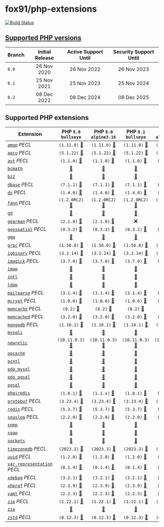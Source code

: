 # fox91/php-extensions

[![Build Status](https://github.com/fox91/docker-php-extensions/actions/workflows/ci.yaml/badge.svg)](https://github.com/fox91/docker-php-extensions/actions/workflows/ci.yaml)

## [Supported PHP versions](https://www.php.net/supported-versions.php)

Branch | Initial Release | Active Support Until | Security Support Until
-------|:---------------:|:--------------------:|:----------------------:
`8.0` | 26 Nov 2020 | 26 Nov 2022 | 26 Nov 2023
`8.1` | 25 Nov 2021 | 25 Nov 2023 | 25 Nov 2024
`8.2` | 08 Dec 2022 | 08 Dec 2024 | 08 Dec 2025

## Supported PHP extensions

Extension | PHP `8.0` `bullseye` | PHP `8.0` `alpine3.16` | PHP `8.1` `bullseye` | PHP `8.1` `alpine3.17` | PHP `8.2` `bullseye` | PHP `8.2` `alpine3.17`
----------|:--------------------:|:----------------------:|:--------------------:|:----------------------:|:--------------------:|:----------------------:
[`amqp`](https://pecl.php.net/package/amqp) _PECL_ | `(1.11.0)` [:whale:](8.0/bullseye/pecl_amqp/Dockerfile) | `(1.11.0)` [:whale:](8.0/alpine3.16/pecl_amqp/Dockerfile) | `(1.11.0)` [:whale:](8.1/bullseye/pecl_amqp/Dockerfile) | `(1.11.0)` [:whale:](8.1/alpine3.17/pecl_amqp/Dockerfile) | `(1.11.0)` [:whale:](8.2/bullseye/pecl_amqp/Dockerfile) | `(1.11.0)` [:whale:](8.2/alpine3.17/pecl_amqp/Dockerfile)
[`apcu`](https://pecl.php.net/package/apcu) _PECL_ | `(5.1.22)` [:whale:](8.0/bullseye/pecl_apcu/Dockerfile) | `(5.1.22)` [:whale:](8.0/alpine3.16/pecl_apcu/Dockerfile) | `(5.1.22)` [:whale:](8.1/bullseye/pecl_apcu/Dockerfile) | `(5.1.22)` [:whale:](8.1/alpine3.17/pecl_apcu/Dockerfile) | `(5.1.22)` [:whale:](8.2/bullseye/pecl_apcu/Dockerfile) | `(5.1.22)` [:whale:](8.2/alpine3.17/pecl_apcu/Dockerfile)
[`ast`](https://pecl.php.net/package/ast) _PECL_ | `(1.1.0)` [:whale:](8.0/bullseye/pecl_ast/Dockerfile) | `(1.1.0)` [:whale:](8.0/alpine3.16/pecl_ast/Dockerfile) | `(1.1.0)` [:whale:](8.1/bullseye/pecl_ast/Dockerfile) | `(1.1.0)` [:whale:](8.1/alpine3.17/pecl_ast/Dockerfile) | `(1.1.0)` [:whale:](8.2/bullseye/pecl_ast/Dockerfile) | `(1.1.0)` [:whale:](8.2/alpine3.17/pecl_ast/Dockerfile)
[`bcmath`](https://php.net/bcmath) | [:whale:](8.0/bullseye/bcmath/Dockerfile) | [:whale:](8.0/alpine3.16/bcmath/Dockerfile) | [:whale:](8.1/bullseye/bcmath/Dockerfile) | [:whale:](8.1/alpine3.17/bcmath/Dockerfile) | [:whale:](8.2/bullseye/bcmath/Dockerfile) | [:whale:](8.2/alpine3.17/bcmath/Dockerfile)
[`bz2`](https://php.net/bz2) | [:whale:](8.0/bullseye/bz2/Dockerfile) | [:whale:](8.0/alpine3.16/bz2/Dockerfile) | [:whale:](8.1/bullseye/bz2/Dockerfile) | [:whale:](8.1/alpine3.17/bz2/Dockerfile) | [:whale:](8.2/bullseye/bz2/Dockerfile) | [:whale:](8.2/alpine3.17/bz2/Dockerfile)
[`dbase`](https://pecl.php.net/package/dbase) _PECL_ | `(7.1.1)` [:whale:](8.0/bullseye/pecl_dbase/Dockerfile) | `(7.1.1)` [:whale:](8.0/alpine3.16/pecl_dbase/Dockerfile) | `(7.1.1)` [:whale:](8.1/bullseye/pecl_dbase/Dockerfile) | `(7.1.1)` [:whale:](8.1/alpine3.17/pecl_dbase/Dockerfile) | `(7.1.1)` [:whale:](8.2/bullseye/pecl_dbase/Dockerfile) | `(7.1.1)` [:whale:](8.2/alpine3.17/pecl_dbase/Dockerfile)
[`ds`](https://pecl.php.net/package/ds) _PECL_ | `(1.4.0)` [:whale:](8.0/bullseye/pecl_ds/Dockerfile) | `(1.4.0)` [:whale:](8.0/alpine3.16/pecl_ds/Dockerfile) | `(1.4.0)` [:whale:](8.1/bullseye/pecl_ds/Dockerfile) | `(1.4.0)` [:whale:](8.1/alpine3.17/pecl_ds/Dockerfile) | `(1.4.0)` [:whale:](8.2/bullseye/pecl_ds/Dockerfile) | `(1.4.0)` [:whale:](8.2/alpine3.17/pecl_ds/Dockerfile)
[`fann`](https://pecl.php.net/package/fann) _PECL_ | `(1.2.0RC2)` [:whale:](8.0/bullseye/pecl_fann/Dockerfile) | `(1.2.0RC2)` [:whale:](8.0/alpine3.16/pecl_fann/Dockerfile) | `(1.2.0RC2)` [:whale:](8.1/bullseye/pecl_fann/Dockerfile) | `(1.2.0RC2)` [:whale:](8.1/alpine3.17/pecl_fann/Dockerfile) | `(1.2.0RC2)` [:whale:](8.2/bullseye/pecl_fann/Dockerfile) | `(1.2.0RC2)` [:whale:](8.2/alpine3.17/pecl_fann/Dockerfile)
[`gd`](https://php.net/gd) | [:whale:](8.0/bullseye/gd/Dockerfile) | [:whale:](8.0/alpine3.16/gd/Dockerfile) | [:whale:](8.1/bullseye/gd/Dockerfile) | [:whale:](8.1/alpine3.17/gd/Dockerfile) | [:whale:](8.2/bullseye/gd/Dockerfile) | [:whale:](8.2/alpine3.17/gd/Dockerfile)
[`gearman`](https://pecl.php.net/package/gearman) _PECL_ | `(2.1.0)` [:whale:](8.0/bullseye/pecl_gearman/Dockerfile) | `(2.1.0)` [:whale:](8.0/alpine3.16/pecl_gearman/Dockerfile) | :x: | :x: | :x: | :x:
[`geospatial`](https://pecl.php.net/package/geospatial) _PECL_ | `(0.3.2)` [:whale:](8.0/bullseye/pecl_geospatial/Dockerfile) | `(0.3.2)` [:whale:](8.0/alpine3.16/pecl_geospatial/Dockerfile) | `(0.3.2)` [:whale:](8.1/bullseye/pecl_geospatial/Dockerfile) | `(0.3.2)` [:whale:](8.1/alpine3.17/pecl_geospatial/Dockerfile) | `(0.3.2)` [:whale:](8.2/bullseye/pecl_geospatial/Dockerfile) | `(0.3.2)` [:whale:](8.2/alpine3.17/pecl_geospatial/Dockerfile)
[`gmp`](https://php.net/gmp) | [:whale:](8.0/bullseye/gmp/Dockerfile) | [:whale:](8.0/alpine3.16/gmp/Dockerfile) | [:whale:](8.1/bullseye/gmp/Dockerfile) | [:whale:](8.1/alpine3.17/gmp/Dockerfile) | [:whale:](8.2/bullseye/gmp/Dockerfile) | [:whale:](8.2/alpine3.17/gmp/Dockerfile)
[`grpc`](https://pecl.php.net/package/grpc) _PECL_ | `(1.56.0)` [:whale:](8.0/bullseye/pecl_grpc/Dockerfile) | `(1.56.0)` [:whale:](8.0/alpine3.16/pecl_grpc/Dockerfile) | `(1.56.0)` [:whale:](8.1/bullseye/pecl_grpc/Dockerfile) | `(1.56.0)` [:whale:](8.1/alpine3.17/pecl_grpc/Dockerfile) | `(1.56.0)` [:whale:](8.2/bullseye/pecl_grpc/Dockerfile) | `(1.56.0)` [:whale:](8.2/alpine3.17/pecl_grpc/Dockerfile)
[`igbinary`](https://pecl.php.net/package/igbinary) _PECL_ | `(3.2.14)` [:whale:](8.0/bullseye/pecl_igbinary/Dockerfile) | `(3.2.14)` [:whale:](8.0/alpine3.16/pecl_igbinary/Dockerfile) | `(3.2.14)` [:whale:](8.1/bullseye/pecl_igbinary/Dockerfile) | `(3.2.14)` [:whale:](8.1/alpine3.17/pecl_igbinary/Dockerfile) | `(3.2.14)` [:whale:](8.2/bullseye/pecl_igbinary/Dockerfile) | `(3.2.14)` [:whale:](8.2/alpine3.17/pecl_igbinary/Dockerfile)
[`imagick`](https://pecl.php.net/package/imagick) _PECL_ | `(3.7.0)` [:whale:](8.0/bullseye/pecl_imagick/Dockerfile) | `(3.7.0)` [:whale:](8.0/alpine3.16/pecl_imagick/Dockerfile) | `(3.7.0)` [:whale:](8.1/bullseye/pecl_imagick/Dockerfile) | `(3.7.0)` [:whale:](8.1/alpine3.17/pecl_imagick/Dockerfile) | `(3.7.0)` [:whale:](8.2/bullseye/pecl_imagick/Dockerfile) | `(3.7.0)` [:whale:](8.2/alpine3.17/pecl_imagick/Dockerfile)
[`imap`](https://php.net/imap) | [:whale:](8.0/bullseye/imap/Dockerfile) | [:whale:](8.0/alpine3.16/imap/Dockerfile) | [:whale:](8.1/bullseye/imap/Dockerfile) | [:whale:](8.1/alpine3.17/imap/Dockerfile) | [:whale:](8.2/bullseye/imap/Dockerfile) | [:whale:](8.2/alpine3.17/imap/Dockerfile)
[`intl`](https://php.net/intl) | [:whale:](8.0/bullseye/intl/Dockerfile) | [:whale:](8.0/alpine3.16/intl/Dockerfile) | [:whale:](8.1/bullseye/intl/Dockerfile) | [:whale:](8.1/alpine3.17/intl/Dockerfile) | [:whale:](8.2/bullseye/intl/Dockerfile) | [:whale:](8.2/alpine3.17/intl/Dockerfile)
[`ldap`](https://php.net/ldap) | [:whale:](8.0/bullseye/ldap/Dockerfile) | [:whale:](8.0/alpine3.16/ldap/Dockerfile) | [:whale:](8.1/bullseye/ldap/Dockerfile) | [:whale:](8.1/alpine3.17/ldap/Dockerfile) | [:whale:](8.2/bullseye/ldap/Dockerfile) | [:whale:](8.2/alpine3.17/ldap/Dockerfile)
[`mailparse`](https://pecl.php.net/package/mailparse) _PECL_ | `(3.1.4)` [:whale:](8.0/bullseye/pecl_mailparse/Dockerfile) | `(3.1.4)` [:whale:](8.0/alpine3.16/pecl_mailparse/Dockerfile) | `(3.1.4)` [:whale:](8.1/bullseye/pecl_mailparse/Dockerfile) | `(3.1.4)` [:whale:](8.1/alpine3.17/pecl_mailparse/Dockerfile) | `(3.1.4)` [:whale:](8.2/bullseye/pecl_mailparse/Dockerfile) | `(3.1.4)` [:whale:](8.2/alpine3.17/pecl_mailparse/Dockerfile)
[`mcrypt`](https://pecl.php.net/package/mcrypt) _PECL_ | `(1.0.6)` [:whale:](8.0/bullseye/pecl_mcrypt/Dockerfile) | `(1.0.6)` [:whale:](8.0/alpine3.16/pecl_mcrypt/Dockerfile) | `(1.0.6)` [:whale:](8.1/bullseye/pecl_mcrypt/Dockerfile) | `(1.0.6)` [:whale:](8.1/alpine3.17/pecl_mcrypt/Dockerfile) | `(1.0.6)` [:whale:](8.2/bullseye/pecl_mcrypt/Dockerfile) | `(1.0.6)` [:whale:](8.2/alpine3.17/pecl_mcrypt/Dockerfile)
[`memcache`](https://pecl.php.net/package/memcache) _PECL_ | `(8.2)` [:whale:](8.0/bullseye/pecl_memcache/Dockerfile) | `(8.2)` [:whale:](8.0/alpine3.16/pecl_memcache/Dockerfile) | `(8.2)` [:whale:](8.1/bullseye/pecl_memcache/Dockerfile) | `(8.2)` [:whale:](8.1/alpine3.17/pecl_memcache/Dockerfile) | `(8.2)` [:whale:](8.2/bullseye/pecl_memcache/Dockerfile) | `(8.2)` [:whale:](8.2/alpine3.17/pecl_memcache/Dockerfile)
[`memcached`](https://pecl.php.net/package/memcached) _PECL_ | `(3.2.0)` [:whale:](8.0/bullseye/pecl_memcached/Dockerfile) | `(3.2.0)` [:whale:](8.0/alpine3.16/pecl_memcached/Dockerfile) | `(3.2.0)` [:whale:](8.1/bullseye/pecl_memcached/Dockerfile) | `(3.2.0)` [:whale:](8.1/alpine3.17/pecl_memcached/Dockerfile) | `(3.2.0)` [:whale:](8.2/bullseye/pecl_memcached/Dockerfile) | `(3.2.0)` [:whale:](8.2/alpine3.17/pecl_memcached/Dockerfile)
[`mongodb`](https://pecl.php.net/package/mongodb) _PECL_ | `(1.16.1)` [:whale:](8.0/bullseye/pecl_mongodb/Dockerfile) | `(1.16.1)` [:whale:](8.0/alpine3.16/pecl_mongodb/Dockerfile) | `(1.16.1)` [:whale:](8.1/bullseye/pecl_mongodb/Dockerfile) | `(1.16.1)` [:whale:](8.1/alpine3.17/pecl_mongodb/Dockerfile) | `(1.16.1)` [:whale:](8.2/bullseye/pecl_mongodb/Dockerfile) | `(1.16.1)` [:whale:](8.2/alpine3.17/pecl_mongodb/Dockerfile)
[`mysqli`](https://php.net/mysqli) | [:whale:](8.0/bullseye/mysqli/Dockerfile) | [:whale:](8.0/alpine3.16/mysqli/Dockerfile) | [:whale:](8.1/bullseye/mysqli/Dockerfile) | [:whale:](8.1/alpine3.17/mysqli/Dockerfile) | [:whale:](8.2/bullseye/mysqli/Dockerfile) | [:whale:](8.2/alpine3.17/mysqli/Dockerfile)
[`newrelic`](https://docs.newrelic.com/docs/apm/agents/php-agent/) | `(10.11.0.3)` [:whale:](8.0/bullseye/newrelic/Dockerfile) | `(10.11.0.3)` [:whale:](8.0/alpine3.16/newrelic/Dockerfile) | `(10.11.0.3)` [:whale:](8.1/bullseye/newrelic/Dockerfile) | `(10.11.0.3)` [:whale:](8.1/alpine3.17/newrelic/Dockerfile) | `(10.11.0.3)` [:whale:](8.2/bullseye/newrelic/Dockerfile) | `(10.11.0.3)` [:whale:](8.2/alpine3.17/newrelic/Dockerfile)
[`opcache`](https://php.net/opcache) | [:whale:](8.0/bullseye/opcache/Dockerfile) | [:whale:](8.0/alpine3.16/opcache/Dockerfile) | [:whale:](8.1/bullseye/opcache/Dockerfile) | [:whale:](8.1/alpine3.17/opcache/Dockerfile) | [:whale:](8.2/bullseye/opcache/Dockerfile) | [:whale:](8.2/alpine3.17/opcache/Dockerfile)
[`pcntl`](https://php.net/pcntl) | [:whale:](8.0/bullseye/pcntl/Dockerfile) | [:whale:](8.0/alpine3.16/pcntl/Dockerfile) | [:whale:](8.1/bullseye/pcntl/Dockerfile) | [:whale:](8.1/alpine3.17/pcntl/Dockerfile) | [:whale:](8.2/bullseye/pcntl/Dockerfile) | [:whale:](8.2/alpine3.17/pcntl/Dockerfile)
[`pdo_mysql`](https://php.net/pdo_mysql) | [:whale:](8.0/bullseye/pdo_mysql/Dockerfile) | [:whale:](8.0/alpine3.16/pdo_mysql/Dockerfile) | [:whale:](8.1/bullseye/pdo_mysql/Dockerfile) | [:whale:](8.1/alpine3.17/pdo_mysql/Dockerfile) | [:whale:](8.2/bullseye/pdo_mysql/Dockerfile) | [:whale:](8.2/alpine3.17/pdo_mysql/Dockerfile)
[`pdo_pgsql`](https://php.net/pdo_pgsql) | [:whale:](8.0/bullseye/pdo_pgsql/Dockerfile) | [:whale:](8.0/alpine3.16/pdo_pgsql/Dockerfile) | [:whale:](8.1/bullseye/pdo_pgsql/Dockerfile) | [:whale:](8.1/alpine3.17/pdo_pgsql/Dockerfile) | [:whale:](8.2/bullseye/pdo_pgsql/Dockerfile) | [:whale:](8.2/alpine3.17/pdo_pgsql/Dockerfile)
[`pgsql`](https://php.net/pgsql) | [:whale:](8.0/bullseye/pgsql/Dockerfile) | [:whale:](8.0/alpine3.16/pgsql/Dockerfile) | [:whale:](8.1/bullseye/pgsql/Dockerfile) | [:whale:](8.1/alpine3.17/pgsql/Dockerfile) | [:whale:](8.2/bullseye/pgsql/Dockerfile) | [:whale:](8.2/alpine3.17/pgsql/Dockerfile)
[`phpiredis`](https://github.com/nrk/phpiredis) | `(1.0.1)` [:whale:](8.0/bullseye/phpiredis/Dockerfile) | `(1.1.x)` [:whale:](8.0/alpine3.16/phpiredis/Dockerfile) | `(1.0.1)` [:whale:](8.1/bullseye/phpiredis/Dockerfile) | `(1.1.x)` [:whale:](8.1/alpine3.17/phpiredis/Dockerfile) | `(1.0.1)` [:whale:](8.2/bullseye/phpiredis/Dockerfile) | `(1.1.x)` [:whale:](8.2/alpine3.17/phpiredis/Dockerfile)
[`protobuf`](https://pecl.php.net/package/protobuf) _PECL_ | `(3.23.4)` [:whale:](8.0/bullseye/pecl_protobuf/Dockerfile) | `(3.23.4)` [:whale:](8.0/alpine3.16/pecl_protobuf/Dockerfile) | `(3.23.4)` [:whale:](8.1/bullseye/pecl_protobuf/Dockerfile) | `(3.23.4)` [:whale:](8.1/alpine3.17/pecl_protobuf/Dockerfile) | `(3.23.4)` [:whale:](8.2/bullseye/pecl_protobuf/Dockerfile) | `(3.23.4)` [:whale:](8.2/alpine3.17/pecl_protobuf/Dockerfile)
[`redis`](https://pecl.php.net/package/redis) _PECL_ | `(5.3.7)` [:whale:](8.0/bullseye/pecl_redis/Dockerfile) | `(5.3.7)` [:whale:](8.0/alpine3.16/pecl_redis/Dockerfile) | `(5.3.7)` [:whale:](8.1/bullseye/pecl_redis/Dockerfile) | `(5.3.7)` [:whale:](8.1/alpine3.17/pecl_redis/Dockerfile) | `(5.3.7)` [:whale:](8.2/bullseye/pecl_redis/Dockerfile) | `(5.3.7)` [:whale:](8.2/alpine3.17/pecl_redis/Dockerfile)
[`seaslog`](https://pecl.php.net/package/seaslog) _PECL_ | `(2.2.0)` [:whale:](8.0/bullseye/pecl_seaslog/Dockerfile) | `(2.2.0)` [:whale:](8.0/alpine3.16/pecl_seaslog/Dockerfile) | `(2.2.0)` [:whale:](8.1/bullseye/pecl_seaslog/Dockerfile) | `(2.2.0)` [:whale:](8.1/alpine3.17/pecl_seaslog/Dockerfile) | `(2.2.0)` [:whale:](8.2/bullseye/pecl_seaslog/Dockerfile) | `(2.2.0)` [:whale:](8.2/alpine3.17/pecl_seaslog/Dockerfile)
[`snmp`](https://php.net/snmp) | [:whale:](8.0/bullseye/snmp/Dockerfile) | [:whale:](8.0/alpine3.16/snmp/Dockerfile) | [:whale:](8.1/bullseye/snmp/Dockerfile) | [:whale:](8.1/alpine3.17/snmp/Dockerfile) | [:whale:](8.2/bullseye/snmp/Dockerfile) | [:whale:](8.2/alpine3.17/snmp/Dockerfile)
[`soap`](https://php.net/soap) | [:whale:](8.0/bullseye/soap/Dockerfile) | [:whale:](8.0/alpine3.16/soap/Dockerfile) | [:whale:](8.1/bullseye/soap/Dockerfile) | [:whale:](8.1/alpine3.17/soap/Dockerfile) | [:whale:](8.2/bullseye/soap/Dockerfile) | [:whale:](8.2/alpine3.17/soap/Dockerfile)
[`sockets`](https://php.net/sockets) | [:whale:](8.0/bullseye/sockets/Dockerfile) | [:whale:](8.0/alpine3.16/sockets/Dockerfile) | [:whale:](8.1/bullseye/sockets/Dockerfile) | [:whale:](8.1/alpine3.17/sockets/Dockerfile) | [:whale:](8.2/bullseye/sockets/Dockerfile) | [:whale:](8.2/alpine3.17/sockets/Dockerfile)
[`timezonedb`](https://pecl.php.net/package/timezonedb) _PECL_ | `(2023.3)` [:whale:](8.0/bullseye/pecl_timezonedb/Dockerfile) | `(2023.3)` [:whale:](8.0/alpine3.16/pecl_timezonedb/Dockerfile) | `(2023.3)` [:whale:](8.1/bullseye/pecl_timezonedb/Dockerfile) | `(2023.3)` [:whale:](8.1/alpine3.17/pecl_timezonedb/Dockerfile) | `(2023.3)` [:whale:](8.2/bullseye/pecl_timezonedb/Dockerfile) | `(2023.3)` [:whale:](8.2/alpine3.17/pecl_timezonedb/Dockerfile)
[`uuid`](https://pecl.php.net/package/uuid) _PECL_ | `(1.2.0)` [:whale:](8.0/bullseye/pecl_uuid/Dockerfile) | `(1.2.0)` [:whale:](8.0/alpine3.16/pecl_uuid/Dockerfile) | `(1.2.0)` [:whale:](8.1/bullseye/pecl_uuid/Dockerfile) | `(1.2.0)` [:whale:](8.1/alpine3.17/pecl_uuid/Dockerfile) | `(1.2.0)` [:whale:](8.2/bullseye/pecl_uuid/Dockerfile) | `(1.2.0)` [:whale:](8.2/alpine3.17/pecl_uuid/Dockerfile)
[`var_representation`](https://pecl.php.net/package/var_representation) _PECL_ | `(0.1.4)` [:whale:](8.0/bullseye/pecl_var_representation/Dockerfile) | `(0.1.4)` [:whale:](8.0/alpine3.16/pecl_var_representation/Dockerfile) | `(0.1.4)` [:whale:](8.1/bullseye/pecl_var_representation/Dockerfile) | `(0.1.4)` [:whale:](8.1/alpine3.17/pecl_var_representation/Dockerfile) | `(0.1.4)` [:whale:](8.2/bullseye/pecl_var_representation/Dockerfile) | `(0.1.4)` [:whale:](8.2/alpine3.17/pecl_var_representation/Dockerfile)
[`xdebug`](https://pecl.php.net/package/xdebug) _PECL_ | `(3.2.1)` [:whale:](8.0/bullseye/pecl_xdebug/Dockerfile) | `(3.2.1)` [:whale:](8.0/alpine3.16/pecl_xdebug/Dockerfile) | `(3.2.1)` [:whale:](8.1/bullseye/pecl_xdebug/Dockerfile) | `(3.2.1)` [:whale:](8.1/alpine3.17/pecl_xdebug/Dockerfile) | `(3.2.1)` [:whale:](8.2/bullseye/pecl_xdebug/Dockerfile) | `(3.2.1)` [:whale:](8.2/alpine3.17/pecl_xdebug/Dockerfile)
[`xhprof`](https://pecl.php.net/package/xhprof) _PECL_ | `(2.3.9)` [:whale:](8.0/bullseye/pecl_xhprof/Dockerfile) | `(2.3.9)` [:whale:](8.0/alpine3.16/pecl_xhprof/Dockerfile) | `(2.3.9)` [:whale:](8.1/bullseye/pecl_xhprof/Dockerfile) | `(2.3.9)` [:whale:](8.1/alpine3.17/pecl_xhprof/Dockerfile) | `(2.3.9)` [:whale:](8.2/bullseye/pecl_xhprof/Dockerfile) | `(2.3.9)` [:whale:](8.2/alpine3.17/pecl_xhprof/Dockerfile)
[`yaml`](https://pecl.php.net/package/yaml) _PECL_ | `(2.2.3)` [:whale:](8.0/bullseye/pecl_yaml/Dockerfile) | `(2.2.3)` [:whale:](8.0/alpine3.16/pecl_yaml/Dockerfile) | `(2.2.3)` [:whale:](8.1/bullseye/pecl_yaml/Dockerfile) | `(2.2.3)` [:whale:](8.1/alpine3.17/pecl_yaml/Dockerfile) | `(2.2.3)` [:whale:](8.2/bullseye/pecl_yaml/Dockerfile) | `(2.2.3)` [:whale:](8.2/alpine3.17/pecl_yaml/Dockerfile)
[`zip`](https://pecl.php.net/package/zip) _PECL_ | `(1.22.1)` [:whale:](8.0/bullseye/pecl_zip/Dockerfile) | `(1.22.1)` [:whale:](8.0/alpine3.16/pecl_zip/Dockerfile) | `(1.22.1)` [:whale:](8.1/bullseye/pecl_zip/Dockerfile) | `(1.22.1)` [:whale:](8.1/alpine3.17/pecl_zip/Dockerfile) | `(1.22.1)` [:whale:](8.2/bullseye/pecl_zip/Dockerfile) | `(1.22.1)` [:whale:](8.2/alpine3.17/pecl_zip/Dockerfile)
[`zip`](https://php.net/zip) | [:whale:](8.0/bullseye/zip/Dockerfile) | [:whale:](8.0/alpine3.16/zip/Dockerfile) | [:whale:](8.1/bullseye/zip/Dockerfile) | [:whale:](8.1/alpine3.17/zip/Dockerfile) | [:whale:](8.2/bullseye/zip/Dockerfile) | [:whale:](8.2/alpine3.17/zip/Dockerfile)
[`zstd`](https://pecl.php.net/package/zstd) _PECL_ | `(0.12.3)` [:whale:](8.0/bullseye/pecl_zstd/Dockerfile) | `(0.12.3)` [:whale:](8.0/alpine3.16/pecl_zstd/Dockerfile) | `(0.12.3)` [:whale:](8.1/bullseye/pecl_zstd/Dockerfile) | `(0.12.3)` [:whale:](8.1/alpine3.17/pecl_zstd/Dockerfile) | `(0.12.3)` [:whale:](8.2/bullseye/pecl_zstd/Dockerfile) | `(0.12.3)` [:whale:](8.2/alpine3.17/pecl_zstd/Dockerfile)
